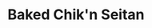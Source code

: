 ---
title: Baked Chik'n Seitan
source: SparkPeople
source_url: http://recipes.sparkpeople.com/recipe-detail.asp?recipe=301661
yield: 4-8 servings
active_time: 5
total_time: 40
tags:
  - asian
  - veg
image: /uploads/chiknSeitan.jpg
ingredients: |-
  * 1 cup vital wheat gluten 
  * 2 tablespoons nutritional yeast 
  * 1 teaspoon onion powder 
  * 3/4 cup water (or broth) 
  * 2 tablespoons peanut butter (or tahini or other nut butter) 
  * 1 teaspoon sesame oil 
  * 1 tablespoon soy sauce 
  * 1 teaspoon minced garlic 
  * 1 teaspoon ginger paste or powder 
instructions: |-
  1. Preheat oven to 350 degrees and grease an 8x8 baking dish with canola oil. Mix the dry ingredients separately from the liquid ingredients, then combine dry and wet. 
  2. Stir until a dough forms and then knead dough for 3 minutes. 
  3. Flatten into baking dish and bake for 20 minutes 
  4. Add sauce and continue baking for another 10-15 minutes. 
---